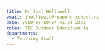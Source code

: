 ```yaml
---
title: Mr Joel Helliwell
email: jhelliwell@ruapehu.school.nz
date: 2019-08-10T04:41:29.233Z
roles: TIC Outdoor Education Ag
departments:
  - Teaching Staff
---
```


